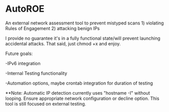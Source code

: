 # AutoROE

An external network assessment tool to prevent mistyped scans 1) violating Rules of Engagement 2) attacking benign IPs 

I provide no guarantee it's in a fully functional state/will prevent launching accidental attacks. That said, just chmod +x and enjoy.

Future goals:

-IPv6 integration

-Internal Testing functionality

-Automation options, maybe crontab integration for duration of testing

**Note: Automatic IP detection currently uses "hostname -I" without looping. Ensure appropriate network configuration or decline option. This tool is still focused on external testing.
